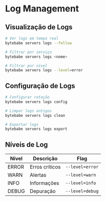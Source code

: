# Log Management

## Visualização de Logs

```bash
# Ver logs em tempo real
bytebabe servers logs --follow

# Filtrar por serviço
bytebabe servers logs <nome>

# Filtrar por nível
bytebabe servers logs --level=error
```

## Configuração de Logs

```bash
# Configurar rotação
bytebabe servers logs config

# Limpar logs antigos
bytebabe servers logs clean

# Exportar logs
bytebabe servers logs export
```

## Níveis de Log

| Nível | Descrição | Flag |
|-------|-----------|------|
| ERROR | Erros críticos | `--level=error` |
| WARN | Alertas | `--level=warn` |
| INFO | Informações | `--level=info` |
| DEBUG | Depuração | `--level=debug` |